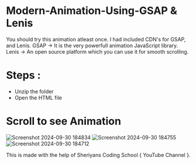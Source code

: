 # Modern-Animation-Using-GSAP & Lenis
You should try this animation atleast once. I had included CDN's for GSAP, and Lenis.
GSAP -> It is the very powerfull animation JavaScript library.
Lenis -> An open source platform which you can use it for smooth scrolling.<br />

# Steps :
<ul>
  <li>Unzip the folder</li>
  <li>Open the HTML file</li>
</ul>

# Scroll to see Animation

![Screenshot 2024-09-30 184834](https://github.com/user-attachments/assets/2ffa9eb5-b7f9-4ab5-93aa-7e11df667d0d)
![Screenshot 2024-09-30 184755](https://github.com/user-attachments/assets/e59ca297-f665-4026-9198-0ae1c275f2f9)
![Screenshot 2024-09-30 184712](https://github.com/user-attachments/assets/cd7ce5bd-d678-47fd-8d06-863ef192a389)

This is made with the help of Sheriyans Coding School { YouTube Channel }.
